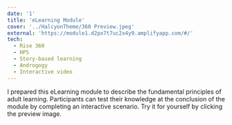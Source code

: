 ```yaml
---
date: '1'
title: 'eLearning Module'
cover: '../HalcyonTheme/360 Preview.jpeg'
external: 'https://module1.d2px7t7uc2x4y9.amplifyapp.com/#/'
tech:
  - Rise 360
  - HP5
  - Story-based learning
  - Androgogy
  - Interactive video
---
```


I prepared this eLearning module to describe the fundamental principles of adult learning. Participants can test their knowledge at the conclusion of the module by completing an interactive scenario. Try it for yourself by clicking the preview image.
